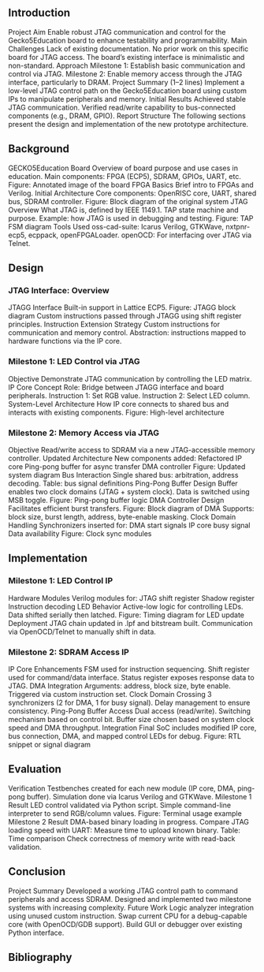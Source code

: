 ## Introduction
Project Aim
Enable robust JTAG communication and control for the Gecko5Education board to enhance testability and programmability.
Main Challenges
Lack of existing documentation.
No prior work on this specific board for JTAG access.
The board’s existing interface is minimalistic and non-standard.
Approach
Milestone 1: Establish basic communication and control via JTAG.
Milestone 2: Enable memory access through the JTAG interface, particularly to DRAM.
Project Summary (1–2 lines)
Implement a low-level JTAG control path on the Gecko5Education board using custom IPs to manipulate peripherals and memory.
Initial Results
Achieved stable JTAG communication.
Verified read/write capability to bus-connected components (e.g., DRAM, GPIO).
Report Structure
The following sections present the design and implementation of the new prototype architecture.
## Background
GECKO5Education Board
Overview of board purpose and use cases in education.
Main components: FPGA (ECP5), SDRAM, GPIOs, UART, etc.
Figure: Annotated image of the board
FPGA Basics
Brief intro to FPGAs and Verilog.
Initial Architecture
Core components: OpenRISC core, UART, shared bus, SDRAM controller.
Figure: Block diagram of the original system
JTAG Overview
What JTAG is, defined by IEEE 1149.1.
TAP state machine and purpose.
Example: how JTAG is used in debugging and testing.
Figure: TAP FSM diagram
Tools Used
oss-cad-suite: Icarus Verilog, GTKWave, nxtpnr-ecp5, ecppack, openFPGALoader.
openOCD: For interfacing over JTAG via Telnet.
## Design
### JTAG Interface: Overview

JTAGG Interface
Built-in support in Lattice ECP5.
Figure: JTAGG block diagram
Custom instructions passed through JTAGG using shift register principles.
Instruction Extension Strategy
Custom instructions for communication and memory control.
Abstraction: instructions mapped to hardware functions via the IP core.
### Milestone 1: LED Control via JTAG

Objective
Demonstrate JTAG communication by controlling the LED matrix.
IP Core Concept
Role: Bridge between JTAGG interface and board peripherals.
Instruction 1: Set RGB value.
Instruction 2: Select LED column.
System-Level Architecture
How IP core connects to shared bus and interacts with existing components.
Figure: High-level architecture
### Milestone 2: Memory Access via JTAG

Objective
Read/write access to SDRAM via a new JTAG-accessible memory controller.
Updated Architecture
New components added:
Refactored IP core
Ping-pong buffer for async transfer
DMA controller
Figure: Updated system diagram
Bus Interaction
Single shared bus: arbitration, address decoding.
Table: bus signal definitions
Ping-Pong Buffer Design
Buffer enables two clock domains (JTAG + system clock).
Data is switched using MSB toggle.
Figure: Ping-pong buffer logic
DMA Controller Design
Facilitates efficient burst transfers.
Figure: Block diagram of DMA
Supports: block size, burst length, address, byte-enable masking.
Clock Domain Handling
Synchronizers inserted for:
DMA start signals
IP core busy signal
Data availability
Figure: Clock sync modules
## Implementation
### Milestone 1: LED Control IP

Hardware Modules
Verilog modules for:
JTAG shift register
Shadow register
Instruction decoding
LED Behavior
Active-low logic for controlling LEDs.
Data shifted serially then latched.
Figure: Timing diagram for LED update
Deployment
JTAG chain updated in .lpf and bitstream built.
Communication via OpenOCD/Telnet to manually shift in data.
### Milestone 2: SDRAM Access IP

IP Core Enhancements
FSM used for instruction sequencing.
Shift register used for command/data interface.
Status register exposes response data to JTAG.
DMA Integration
Arguments: address, block size, byte enable.
Triggered via custom instruction set.
Clock Domain Crossing
3 synchronizers (2 for DMA, 1 for busy signal).
Delay management to ensure consistency.
Ping-Pong Buffer Access
Dual access (read/write).
Switching mechanism based on control bit.
Buffer size chosen based on system clock speed and DMA throughput.
Integration
Final SoC includes modified IP core, bus connection, DMA, and mapped control LEDs for debug.
Figure: RTL snippet or signal diagram
## Evaluation
Verification
Testbenches created for each new module (IP core, DMA, ping-pong buffer).
Simulation done via Icarus Verilog and GTKWave.
Milestone 1 Result
LED control validated via Python script.
Simple command-line interpreter to send RGB/column values.
Figure: Terminal usage example
Milestone 2 Result
DMA-based binary loading in progress.
Compare JTAG loading speed with UART:
Measure time to upload known binary.
Table: Time comparison
Check correctness of memory write with read-back validation.
## Conclusion
Project Summary
Developed a working JTAG control path to command peripherals and access SDRAM.
Designed and implemented two milestone systems with increasing complexity.
Future Work
Logic analyzer integration using unused custom instruction.
Swap current CPU for a debug-capable core (with OpenOCD/GDB support).
Build GUI or debugger over existing Python interface.
## Bibliography